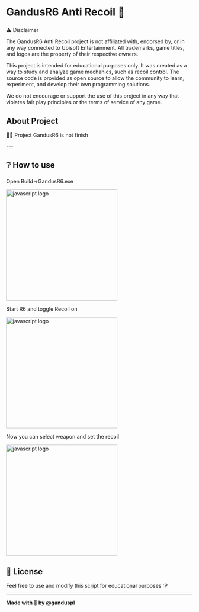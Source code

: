 <h1 align="left">GandusR6 Anti Recoil 🔫</h1>

###

<p align="left">⚠ Disclaimer 

The GandusR6 Anti Recoil project is not affiliated with, endorsed by, or in any way connected to Ubisoft Entertainment. All trademarks, game titles, and logos are the property of their respective owners.

This project is intended for educational purposes only. It was created as a way to study and analyze game mechanics, such as recoil control. The source code is provided as open source to allow the community to learn, experiment, and develop their own programming solutions.

We do not encourage or support the use of this project in any way that violates fair play principles or the terms of service of any game.</p>

###

<h2 align="left">About Project</h2>

<p align="left">🐱‍💻 Project GandusR6 is not finish </p>
---

###

<h2 alight="left">❔ How to use</h2>

###
<div align="left">
<p> Open Build->GandusR6.exe</p>
  <img src="https://github.com/user-attachments/assets/52ff1fed-db82-4c64-9b20-d0528bb50a79" height="300" alt="javascript logo"  />
<p> Start R6 and toggle Recoil on</p>
  <img src="https://github.com/user-attachments/assets/18cf8600-1000-46ec-afba-498b47e684f0" height="300" alt="javascript logo"  />
<p> Now you can select weapon and set the recoil</p>
<img src="https://github.com/user-attachments/assets/c4eab9d1-e82a-4eb5-b6c6-5d3b49322c2e" height="300" alt="javascript logo"  />

## 📜 License

Feel free to use and modify this script for educational purposes :P

---

**Made with 💖 by @ganduspl**


</div>

###
